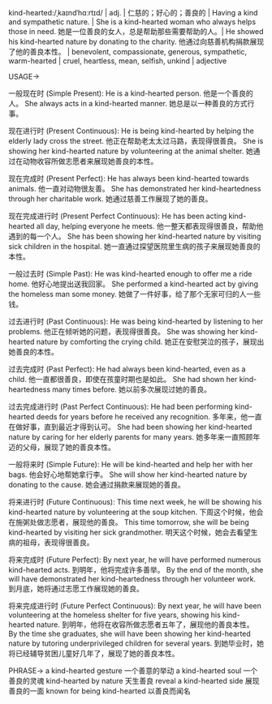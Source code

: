 kind-hearted:/ˌkaɪndˈhɑːrtɪd/
| adj. | 仁慈的；好心的；善良的 | Having a kind and sympathetic nature. | She is a kind-hearted woman who always helps those in need. 她是一位善良的女人，总是帮助那些需要帮助的人。|  He showed his kind-hearted nature by donating to the charity. 他通过向慈善机构捐款展现了他的善良本性。 |  benevolent, compassionate, generous, sympathetic, warm-hearted | cruel, heartless, mean, selfish, unkind | adjective

USAGE->

一般现在时 (Simple Present):
He is a kind-hearted person. 他是一个善良的人。
She always acts in a kind-hearted manner. 她总是以一种善良的方式行事。

现在进行时 (Present Continuous):
He is being kind-hearted by helping the elderly lady cross the street. 他正在帮助老太太过马路，表现得很善良。
She is showing her kind-hearted nature by volunteering at the animal shelter. 她通过在动物收容所做志愿者来展现她善良的本性。

现在完成时 (Present Perfect):
He has always been kind-hearted towards animals. 他一直对动物很友善。
She has demonstrated her kind-heartedness through her charitable work. 她通过慈善工作展现了她的善良。

现在完成进行时 (Present Perfect Continuous):
He has been acting kind-hearted all day, helping everyone he meets.  他一整天都表现得很善良，帮助他遇到的每一个人。
She has been showing her kind-hearted nature by visiting sick children in the hospital. 她一直通过探望医院里生病的孩子来展现她善良的本性。

一般过去时 (Simple Past):
He was kind-hearted enough to offer me a ride home. 他好心地提出送我回家。
She performed a kind-hearted act by giving the homeless man some money. 她做了一件好事，给了那个无家可归的人一些钱。

过去进行时 (Past Continuous):
He was being kind-hearted by listening to her problems. 他正在倾听她的问题，表现得很善良。
She was showing her kind-hearted nature by comforting the crying child. 她正在安慰哭泣的孩子，展现出她善良的本性。


过去完成时 (Past Perfect):
He had always been kind-hearted, even as a child. 他一直都很善良，即使在孩童时期也是如此。
She had shown her kind-heartedness many times before. 她以前多次展现过她的善良。

过去完成进行时 (Past Perfect Continuous):
He had been performing kind-hearted deeds for years before he received any recognition. 多年来，他一直在做好事，直到最近才得到认可。
She had been showing her kind-hearted nature by caring for her elderly parents for many years. 她多年来一直照顾年迈的父母，展现了她的善良本性。


一般将来时 (Simple Future):
He will be kind-hearted and help her with her bags. 他会好心地帮她拿行李。
She will show her kind-hearted nature by donating to the cause. 她会通过捐款来展现她的善良。

将来进行时 (Future Continuous):
This time next week, he will be showing his kind-hearted nature by volunteering at the soup kitchen.  下周这个时候，他会在施粥处做志愿者，展现他的善良。
This time tomorrow, she will be being kind-hearted by visiting her sick grandmother. 明天这个时候，她会去看望生病的祖母，表现得很善良。

将来完成时 (Future Perfect):
By next year, he will have performed numerous kind-hearted acts. 到明年，他将完成许多善举。
By the end of the month, she will have demonstrated her kind-heartedness through her volunteer work. 到月底，她将通过志愿工作展现她的善良。


将来完成进行时 (Future Perfect Continuous):
By next year, he will have been volunteering at the homeless shelter for five years, showing his kind-hearted nature. 到明年，他将在收容所做志愿者五年了，展现他的善良本性。
By the time she graduates, she will have been showing her kind-hearted nature by tutoring underprivileged children for several years. 到她毕业时，她将已经辅导贫困儿童好几年了，展现了她的善良本性。


PHRASE->
a kind-hearted gesture  一个善意的举动
a kind-hearted soul  一个善良的灵魂
kind-hearted by nature  天生善良
reveal a kind-hearted side  展现善良的一面
known for being kind-hearted  以善良而闻名

